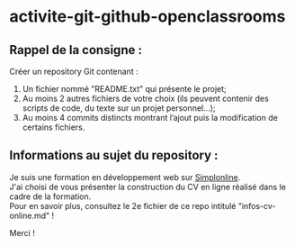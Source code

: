 # activite-git-github-openclassrooms  
  
## Rappel de la consigne :  

Créer un repository Git contenant :  
  
1. Un fichier nommé "README.txt" qui présente le projet;  
2. Au moins 2 autres fichiers de votre choix (ils peuvent contenir des scripts de code, du texte sur un projet personnel...);  
3. Au moins 4 commits distincts montrant l’ajout puis la modification de certains fichiers.  

## Informations au sujet du repository :  

Je suis une formation en développement web sur [Simplonline](http://simplonline.co/).  
J'ai choisi de vous présenter la construction du CV en ligne réalisé dans le cadre de la formation.  
Pour en savoir plus, consultez le 2e fichier de ce repo intitulé "infos-cv-online.md"  !  
  
Merci !
